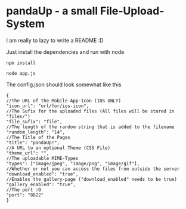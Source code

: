 pandaUp - a small File-Upload-System
==============

I am really to lazy to write a README :D


Just install the dependencies and run with node

    npm install

    node app.js

The config.json should look somewhat like this

    {
    //The URL of the Mobile-App-Icon (IOS ONLY)
    "icon_url": "url/for/ios-icon",
    //The Sufix for the uploaded files (All files will be stored in "files/")
    "file_sufix": "file",
    //The length of the random string that is added to the filename
    "random_length": "14",
    //The Title of the Pages
    "title": "pandaUp!",
    //A URL to an optional Theme (CSS File)
    "theme_url": "",
    //The uploadable MIME-Types 
    "types": ["image/jpeg", "image/png", "image/gif"],
    //Whether or not you can access the files from outside the server
    "download_enabled": "true",
    //Enables the gallery-page ("download_enabled" needs to be true)
    "gallery_enabled": "true",
    //The port :O
    "port": "8822"
    }